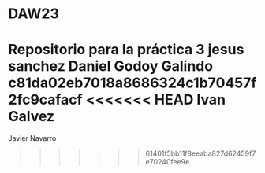 # DAW23
Repositorio para la práctica 3
jesus sanchez
Daniel Godoy Galindo
c81da02eb7018a8686324c1b70457f2fc9cafacf
<<<<<<< HEAD
Ivan Galvez
=======
Javier Navarro
>>>>>>> 61401f5bb11f8eeaba827d62459f7e70240fee9e
